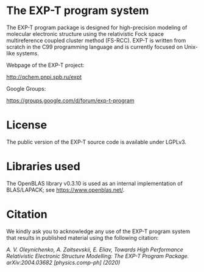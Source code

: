 # The EXP-T program system 

The EXP-T program package is designed for high-precision modeling of molecular electronic structure using the relativistic Fock space multireference coupled cluster method (FS-RCC). EXP-T is written from scratch in the C99 programming language and is currently focused on Unix-like systems. 

Webpage of the EXP-T project:

http://qchem.pnpi.spb.ru/expt

Google Groups:

https://groups.google.com/d/forum/exp-t-program

# License

The public version of the EXP-T source code is available under LGPLv3.

# Libraries used

The OpenBLAS library v0.3.10 is used as an internal implementation of BLAS/LAPACK; see https://www.openblas.net/.

# Citation

We kindly ask you to acknowledge any use of the EXP-T program system that results in published material using the following citation:

*A. V. Oleynichenko, A. Zaitsevskii, E. Eliav, Towards High Performance Relativistic Electronic Structure Modelling: The EXP-T Program Package. arXiv:2004.03682 [physics.comp-ph] (2020)*


